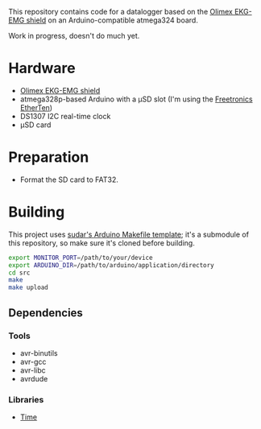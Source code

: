 This repository contains code for a datalogger based on the [Olimex
EKG-EMG shield](https://www.olimex.com/Products/Duino/Shields/SHIELD-EKG-EMG/)
on an Arduino-compatible atmega324 board.

Work in progress, doesn't do much yet.

# Hardware

 - [Olimex EKG-EMG shield](https://www.olimex.com/Products/Duino/Shields/SHIELD-EKG-EMG/)
 - atmega328p-based Arduino with a μSD slot (I'm using the [Freetronics
   EtherTen](http://www.freetronics.com.au/products/etherten))
 - DS1307 I2C real-time clock
 - μSD card

# Preparation

 - Format the SD card to FAT32.

# Building

This project uses [sudar's Arduino Makefile
template](https://github.com/sudar/Arduino-Makefile); it's a submodule
of this repository, so make sure it's cloned before building.

```sh
export MONITOR_PORT=/path/to/your/device
export ARDUINO_DIR=/path/to/arduino/application/directory
cd src
make
make upload
```

## Dependencies

### Tools

 - avr-binutils
 - avr-gcc
 - avr-libc
 - avrdude

### Libraries

 - [Time](https://github.com/PaulStoffregen/Time)
